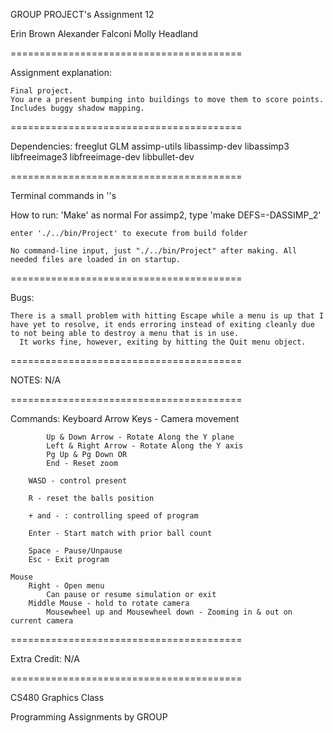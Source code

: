 GROUP PROJECT's Assignment 12

Erin Brown
Alexander Falconi
Molly Headland

========================================

Assignment explanation:

    Final project.
    You are a present bumping into buildings to move them to score points.
    Includes buggy shadow mapping.

========================================

Dependencies:
    freeglut
    GLM
    assimp-utils
    libassimp-dev
    libassimp3
    libfreeimage3
    libfreeimage-dev
    libbullet-dev

========================================

Terminal commands in ''s

How to run:
    'Make' as normal
        For assimp2, type 'make DEFS=-DASSIMP_2'

    enter './../bin/Project' to execute from build folder

    No command-line input, just "./../bin/Project" after making. All needed files are loaded in on startup.

========================================

Bugs:

    There is a small problem with hitting Escape while a menu is up that I have yet to resolve, it ends erroring instead of exiting cleanly due to not being able to destroy a menu that is in use.
      It works fine, however, exiting by hitting the Quit menu object.

========================================

NOTES:
    N/A

========================================

Commands:
    Keyboard
        Arrow Keys - Camera movement

            Up & Down Arrow - Rotate Along the Y plane
            Left & Right Arrow - Rotate Along the Y axis
            Pg Up & Pg Down OR
            End - Reset zoom

        WASD - control present

        R - reset the balls position

        + and - : controlling speed of program

        Enter - Start match with prior ball count

        Space - Pause/Unpause
        Esc - Exit program

    Mouse
        Right - Open menu
            Can pause or resume simulation or exit
        Middle Mouse - hold to rotate camera
            Mousewheel up and Mousewheel down - Zooming in & out on current camera

========================================

Extra Credit: 
    N/A

========================================

CS480 Graphics Class

Programming Assignments by GROUP

